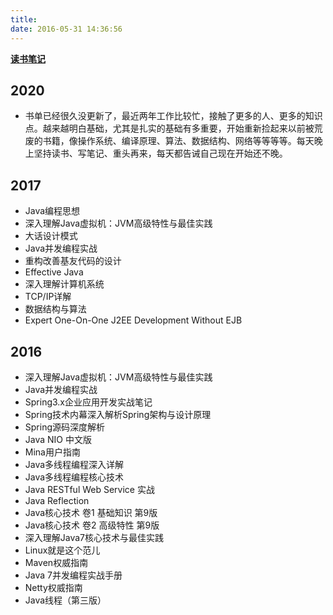 ```yaml
---
title: 
date: 2016-05-31 14:36:56
---
```


**[读书笔记](https://github.com/dachengxi/readingnotes)**
## 2020

- 书单已经很久没更新了，最近两年工作比较忙，接触了更多的人、更多的知识点。越来越明白基础，尤其是扎实的基础有多重要，开始重新捡起来以前被荒废的书籍，像操作系统、编译原理、算法、数据结构、网络等等等等。每天晚上坚持读书、写笔记、重头再来，每天都告诫自己现在开始还不晚。

## 2017
- Java编程思想
- 深入理解Java虚拟机：JVM高级特性与最佳实践
- 大话设计模式
- Java并发编程实战
- 重构改善基友代码的设计
- Effective Java
- 深入理解计算机系统
- TCP/IP详解
- 数据结构与算法
- Expert One-On-One J2EE Development Without EJB

## 2016

- 深入理解Java虚拟机：JVM高级特性与最佳实践
- Java并发编程实战
- Spring3.x企业应用开发实战笔记
- Spring技术内幕深入解析Spring架构与设计原理
- Spring源码深度解析
- Java NIO 中文版
- Mina用户指南
- Java多线程编程深入详解
- Java多线程编程核心技术
- Java RESTful Web Service 实战
- Java Reflection
- Java核心技术 卷1 基础知识 第9版
- Java核心技术 卷2 高级特性 第9版
- 深入理解Java7核心技术与最佳实践
- Linux就是这个范儿
- Maven权威指南
- Java 7并发编程实战手册
- Netty权威指南
- Java线程（第三版）